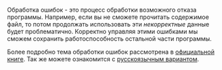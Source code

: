 Обработка ошибок - это процесс обработки возможного отказа программы.
Например, если вы не сможете прочитать содержимое файл,
то потом продолжать использовать эти *некорректные* данные будет проблематично.
Корректно управляя этими ошибками мы сможем сохранить
работоспособность остальной части программы.

Более подробно тема обработки ошибок рассмотрена в [официальной книге][book].
Так же можете ознакомится с [русскоязычным вариантом][ru_book].

[book]: https://doc.rust-lang.org/book/error-handling.html
[ru_book]: http://rurust.github.io/rust_book_ru/src/error-handling.html
